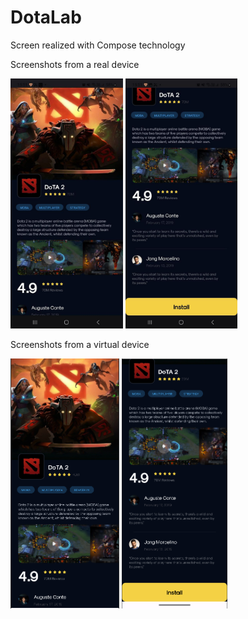 # DotaLab
Screen realized with Compose technology

Screenshots from a real device 


<img src="assets/scr2Real.jpg" height="400">     <img src="assets/scr1Real.jpg" height="400">

Screenshots from a virtual device 


<img src="assets/scr1Em.PNG" height="400">       <img src="assets/scr2Em.PNG" height="400">


